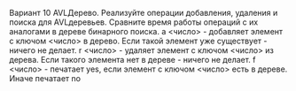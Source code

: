Вариант 10 AVLДерево.
Реализуйте операции добавления, удаления и поиска для AVLдеревьев. Сравните время работы
операций с их аналогами в дереве бинарного поиска.
a <число> - добавляет элемент с ключом <число> в дерево. Если такой элемент уже существует - ничего не делает.
r <число> - удаляет элемент с ключом <число> из дерева. Если такого элемента нет в дереве - ничего не делает.
f <число> - печатает yes, если элемент с ключом <число> есть в дереве. Иначе печатает no